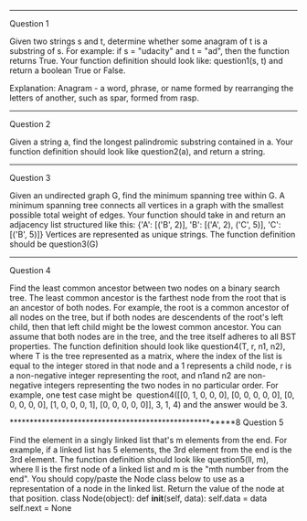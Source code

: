 





*********************************************************
Question 1

Given two strings s and t, determine whether some anagram of t is a substring of s. For example: if s = "udacity" and t = "ad", then the function returns True. Your function definition should look like: question1(s, t) and return a boolean True or False.

Explanation:
Anagram - a word, phrase, or name formed by rearranging the letters of another, such as spar, formed from rasp.



*******************************************************
Question 2

Given a string a, find the longest palindromic substring contained in a. Your function definition should look like question2(a), and return a string.


******************************************************
Question 3

Given an undirected graph G, find the minimum spanning tree within G. A minimum spanning tree connects all vertices in a graph with the smallest possible total weight of edges. Your function should take in and return an adjacency list structured like this:
{'A': [('B', 2)],  'B': [('A', 2), ('C', 5)],   'C': [('B', 5)]} 
Vertices are represented as unique strings. The function definition should be question3(G)


*****************************************************
Question 4

Find the least common ancestor between two nodes on a binary search tree. The least common ancestor is the farthest node from the root that is an ancestor of both nodes. For example, the root is a common ancestor of all nodes on the tree, but if both nodes are descendents of the root's left child, then that left child might be the lowest common ancestor. You can assume that both nodes are in the tree, and the tree itself adheres to all BST properties. The function definition should look like question4(T, r, n1, n2), where T is the tree represented as a matrix, where the index of the list is equal to the integer stored in that node and a 1 represents a child node, r is a non-negative integer representing the root, and n1and n2 are non-negative integers representing the two nodes in no particular order. For example, one test case might be 
question4([[0, 1, 0, 0, 0],            [0, 0, 0, 0, 0],            [0, 0, 0, 0, 0],            [1, 0, 0, 0, 1],            [0, 0, 0, 0, 0]],           3,           1,           4) 
and the answer would be 3.



*******************************************************8
Question 5

Find the element in a singly linked list that's m elements from the end. For example, if a linked list has 5 elements, the 3rd element from the end is the 3rd element. The function definition should look like question5(ll, m), where ll is the first node of a linked list and m is the "mth number from the end". You should copy/paste the Node class below to use as a representation of a node in the linked list. Return the value of the node at that position.
class Node(object):   def __init__(self, data):     self.data = data     self.next = None

